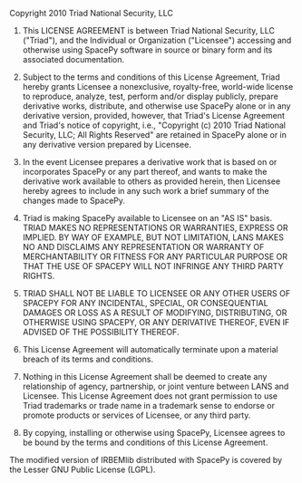 Copyright 2010 Triad National Security, LLC

1. This LICENSE AGREEMENT is between Triad National Security, LLC ("Triad"),
   and the Individual or Organization ("Licensee") accessing and otherwise
   using SpacePy software in source or binary form and its associated
   documentation.

2. Subject to the terms and conditions of this License Agreement, Triad
   hereby grants Licensee a nonexclusive, royalty-free, world-wide license
   to reproduce, analyze, test, perform and/or display publicly, prepare
   derivative works, distribute, and otherwise use SpacePy alone or in any
   derivative version, provided, however, that Triad's License Agreement and
   Triad's notice of copyright, i.e., "Copyright (c) 2010 Triad National
   Security, LLC; All Rights Reserved" are retained in SpacePy alone or in any
   derivative version prepared by Licensee.

3. In the event Licensee prepares a derivative work that is based on or
   incorporates SpacePy or any part thereof, and wants to make the derivative
   work available to others as provided herein, then Licensee hereby agrees to
   include in any such work a brief summary of the changes made to SpacePy.

4. Triad is making SpacePy available to Licensee on an "AS IS" basis. TRIAD
   MAKES NO REPRESENTATIONS OR WARRANTIES, EXPRESS OR IMPLIED. BY WAY OF
   EXAMPLE, BUT NOT LIMITATION, LANS MAKES NO AND DISCLAIMS ANY REPRESENTATION
   OR WARRANTY OF MERCHANTABILITY OR FITNESS FOR ANY PARTICULAR PURPOSE OR THAT
   THE USE OF SPACEPY WILL NOT INFRINGE ANY THIRD PARTY RIGHTS.

5. TRIAD SHALL NOT BE LIABLE TO LICENSEE OR ANY OTHER USERS OF SPACEPY FOR ANY
   INCIDENTAL, SPECIAL, OR CONSEQUENTIAL DAMAGES OR LOSS AS A RESULT OF
   MODIFYING, DISTRIBUTING, OR OTHERWISE USING SPACEPY, OR ANY DERIVATIVE
   THEREOF, EVEN IF ADVISED OF THE POSSIBILITY THEREOF.

6. This License Agreement will automatically terminate upon a material breach
   of its terms and conditions.

7. Nothing in this License Agreement shall be deemed to create any relationship
   of agency, partnership, or joint venture between LANS and Licensee. This
   License Agreement does not grant permission to use Triad trademarks or trade
   name in a trademark sense to endorse or promote products or services of
   Licensee, or any third party.

8. By copying, installing or otherwise using SpacePy, Licensee agrees to be
   bound by the terms and conditions of this License Agreement.


The modified version of IRBEMlib distributed with SpacePy is covered by the Lesser
GNU Public License (LGPL).
